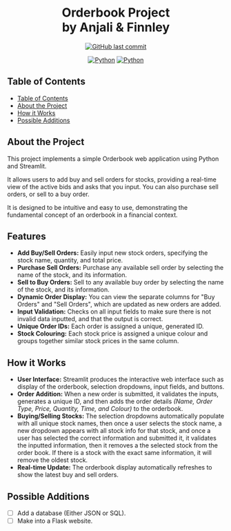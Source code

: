 <h1 align="center">
  Orderbook Project<br>by Anjali & Finnley
</h1>

<p align="center">
  <a href="https://github.com/KeyErrorFinn/rpuk-park-ranger-bills/commits/main/"><img alt="GitHub last commit" src="https://img.shields.io/github/last-commit/KeyErrorFinn/rpuk-park-ranger-bills" /></a>
</p>
<p align="center">
  <a href="#"><img alt="Python" src="https://img.shields.io/badge/Python-3776AB?logo=python&logoColor=fff" /></a>
  <a href="#"><img alt="Python" src="https://img.shields.io/badge/Streamlit-%23FE4B4B?logo=streamlit&logoColor=white" /></a>
</p>

## Table of Contents

- [Table of Contents](#table-of-contents)
- [About the Project](#about-the-project)
- [How it Works](#how-it-works)
- [Possible Additions](#possible-additions)

## About the Project

This project implements a simple Orderbook web application using Python and Streamlit.

It allows users to add buy and sell orders for stocks, providing a real-time view of the active bids and asks that you input. You can also purchase sell orders, or sell to a buy order.

It is designed to be intuitive and easy to use, demonstrating the fundamental concept of an orderbook in a financial context.

## Features

- **Add Buy/Sell Orders:** Easily input new stock orders, specifying the stock name, quantity, and total price.
- **Purchase Sell Orders:** Purchase any available sell order by selecting the name of the stock, and its information.
- **Sell to Buy Orders:** Sell to any available buy order by selecting the name of the stock, and its information.
- **Dynamic Order Display:** You can view the separate columns for "Buy Orders" and "Sell Orders", which are updated as new orders are added.
- **Input Validation:** Checks on all input fields to make sure there is not invalid data inputted, and that the output is correct.
- **Unique Order IDs:** Each order is assigned a unique, generated ID.
- **Stock Colouring:** Each stock price is assigned a unique colour and groups together similar stock prices in the same column.

## How it Works

- **User Interface:** Streamlit produces the interactive web interface such as display of the orderbook, selection dropdowns, input fields, and buttons.
- **Order Addition:** When a new order is submitted, it validates the inputs, generates a unique ID, and then adds the order details *(Name, Order Type, Price, Quantity, Time, and Colour)* to the orderbook.
- **Buying/Selling Stocks:** The selection dropdowns automatically populate with all unique stock names, then once a user selects the stock name, a new dropdown appears with all stock info for that stock, and once a user has selected the correct information and submitted it, it validates the inputted information, then it removes a the selected stock from the order book. If there is a stock with the exact same information, it will remove the oldest stock.
- **Real-time Update:** The orderbook display automatically refreshes to show the latest buy and sell orders.

## Possible Additions

- [ ] Add a database (Either JSON or SQL).
- [ ] Make into a Flask website.